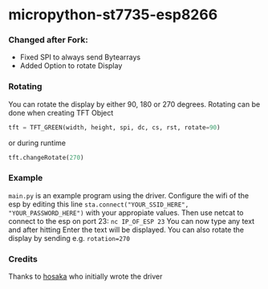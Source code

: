 # micropython-st7735-esp8266

### Changed after Fork:
* Fixed SPI to always send Bytearrays
* Added Option to rotate Display

### Rotating
You can rotate the display by either 90, 180 or 270 degrees.
Rotating can be done when creating TFT Object
```python
tft = TFT_GREEN(width, height, spi, dc, cs, rst, rotate=90)
```
or during runtime
```python
tft.changeRotate(270)
```

### Example
`main.py` is an example program using the driver.
Configure the wifi of the esp by editing this line
`sta.connect("YOUR_SSID_HERE", "YOUR_PASSWORD_HERE")`
with your appropiate values. Then use netcat to connect to the esp on port 23:
`nc IP_OF_ESP 23`
You can now type any text and after hitting Enter the text will be displayed.
You can also rotate the display by sending e.g.
`rotation=270`

### Credits
Thanks to <a href="https://github.com/hosaka/">hosaka</a> who initially wrote the driver
